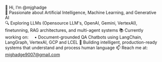 👋 Hi, I’m @mjghadge  
🧠 Passionate about Artificial Intelligence, Machine Learning, and Generative AI  
🔍 Exploring LLMs (Opensource LLM's, OpenAI, Gemini, VertexAI), finetunning, RAG architectures, and multi-agent systems
📚 Currently working on:
    • Document-grounded QA Chatbots using LangChain, LangGraph, VertexAI, GCP and LCEL
🤖 Building intelligent, production-ready systems that understand and process human language
📫 Reach me at: mjghadge9007@gmail.com

<!---
mjghadge/mjghadge is a ✨ special ✨ repository because its `README.md` (this file) appears on your GitHub profile.
You can click the Preview link to take a look at your changes.
--->
